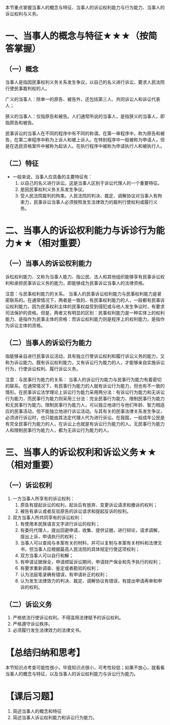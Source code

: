 本节重点掌握当事人的概念与特征、当事人的诉讼权利能力与行为能力、当事人的诉讼权利与义务。
# 一、当事人的概念与特征★★★（按简答掌握）
## （一）概念
当事人是指因民事权利义务关系发生争议，以自己的名义进行诉讼，要求人民法院行使民事裁判权的人。

广义的当事人：除单一的原告、被告外，还包括第三人、共同诉讼人和诉讼代表人；

狭义的当事人：仅指原告和被告。人们通常所说的当事人，是指狭义的当事人，即指原告和被告。

民事诉讼的当事人在不同的程序中有不同的称谓。在第一审程序中，称为原告和被告，在第二审程序中称为上诉人和被上诉人。在特别程序中一般被称为申请人，但是在选民资格案件中被称为起诉人。在执行程序中被称为申请执行人和被执行人。
## （二）特征
- 一般来说，当事人应具备的主要特征有：
	1. 以自己的名义进行诉讼。这是当事人区别于诉讼代理人的一个重要特征。
	2. 是因民事权利义务关系发生争议。
	3. 受人民法院裁判的拘束。人民法院的判决、裁定、调解协议对当事人有拘束力，民事诉讼当事人必须按照发生法律效力的裁判行使权利或履行义务。
# 二、当事人的诉讼权利能力与诉诊行为能力★★（相对重要）
## （一）当事人的诉讼权利能力
诉松权利能力、又称为当事人能力、指公民、法人和其他组织能够享有民事诉讼权利和承担民事诉讼义务的能力，即能够成为民事诉讼当事人的法律资格。

注意：与民事权利能力的关系。
当事人的民事诉讼权利能力与民事权利能力是紧密联系的。在通常情况下，两者是一致的、有民事权利能力的人，一般都有民事诉讼权利能力。因为民事权利主体的民事权益受到侵犯或与他人发生争议时，有要求司法保护的资格。但是，两者又有明显的区别：民事权利能力是一种实体上的权利能力、是指作为民事主体的资格：而诉讼权利能力则是程序上的权利能力，是指作为诉讼主体的资格。
## （二）当事人的诉讼行为能力
指能够亲自进行民事诉讼活动，具有独立行使诉讼权利和履行诉讼义务的能力，又称为诉讼能力。既有诉讼权利能力，又有诉讼行为能力的人，才能够亲自实施诉讼行为，行使诉讼权利、履行诉讼义务。

注意：与民事行为能力的关系：
当事人的诉讼行为能力与民事行为能力有着密切的联系。在通常情况下，有民事行为能力的人就有诉讼行为能力，但也有不一致的情形。在民事诉讼法学理论上诉讼行为能力采用两分法：有诉讼行为能力和无诉讼行为能力，而民事行为能力则采用三分法：完全民事行为能力、限制民事行为能力和无民事行为能力。限制民事行为能力人，可以独立地进行与他们年龄、智力相适应的民事活动，但不能独立地进行诉讼活动。与其有关的民事法律关系发生争议，必须进行诉讼时，也只能由其法定代理人代为进行诉讼。在我国，一般成年公民是有完全民事行为能力的人，在诉讼上也就是有诉讼行为能力的人。无民事行为能力人和限制民事行为能力人，都为无诉讼行为能力的人。
# 三、当事人的诉讼权利和诉讼义务★★（相对重要）
## （一）诉讼权利
1. 一方当事人所享有的诉讼权利：
	1. 原告有提起诉讼的权利，起诉后有放弃、变更诉讼请求和撤诉的权利；
	2. 被告有承认或者反驳原告的诉讼请求和提起反诉的权利。
2. 双方当事人所共同享有的诉讼权利：
	1. 有使用本民族语言文字进行诉讼的权利；
	2. 有委托代理人，提出回避申请，收集、提供证据，进行辩论，请求调解，提出上诉，申请执行的权利；
	3. 当事人可以查阅与本案有关的材料，并可以复制与本案有关材料和法律文书，但当事人应根据最高人民法院的具体规定行使这项权利；
	4. 双方当事人可以自行和解；
	5. 有申请证据保全，申请顺延诉讼期间，申请财产保全和先予执行的权利；
	6. 有要求重新调查、鉴定或者勘验的权利；
	7. 认为法庭笔录确有错误，有申请补正的权利；
	8. 认为发生法律效力的判决、裁定、调解协议有错误，有提出申请再审和申诉的权利。
## （二）诉讼义务
1. 严格依法行使诉讼权利。不得滥用法律赋予的诉讼权利。
2. 严格遵守诉讼秩序。
3. 必须履行发生法律效力的法律文书。
# 【总结归纳和思考】
本节知识点考查可能性很小，毕竟知识点很小，可考性较低；如果不放心，就看看当事人的概念与特征，以及当事人的诉讼权利能力与诉讼行为能力。
# 【课后习题】
1. 简述当事人的概念和特征
2. 简述当事人诉讼权利能力和诉讼行为能力。